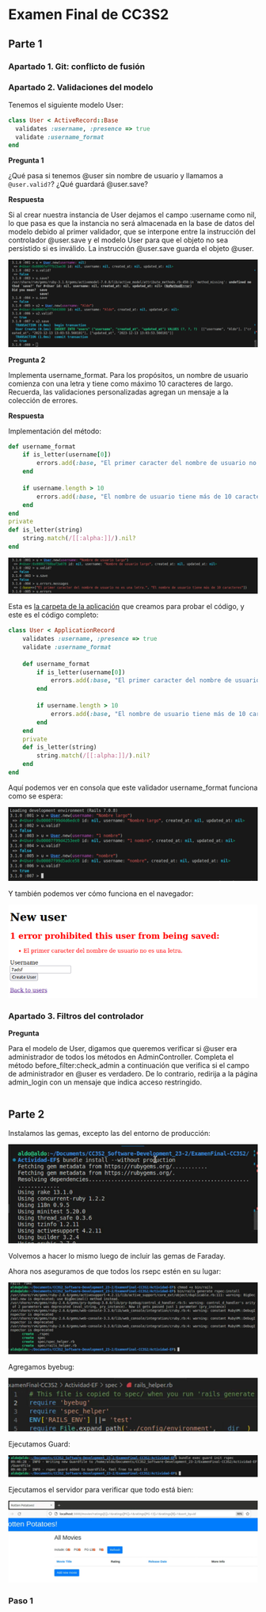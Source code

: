 # Examen Final de CC3S2


## Parte 1

### Apartado 1. Git: conflicto de fusión

### Apartado 2. Validaciones del modelo

Tenemos el siguiente modelo User:

```ruby
class User < ActiveRecord::Base
  validates :username, :presence => true
  validate :username_format
end
```

**Pregunta 1**

¿Qué pasa si tenemos @user sin nombre de usuario y llamamos a `@user.valid?`? ¿Qué guardará @user.save?

**Respuesta**

Si al crear nuestra instancia de User dejamos el campo :username como nil, lo que pasa es que la instancia no será almacenada en la base de datos del modelo debido al primer validador, que se interpone entre la instrucción del controlador @user.save y el modelo User para que el objeto no sea persistido si es inválido. La instrucción @user.save guarda el objeto @user.


![](sources/2023-12-13-08-07-55.png)

**Pregunta 2**

Implementa username_format. Para los propósitos, un nombre de usuario comienza 	con una letra y tiene como máximo 10 caracteres de largo. Recuerda, las validaciones personalizadas agregan un mensaje a la colección de errores.

**Respuesta**

Implementación del método:

```ruby
def username_format
    if is_letter(username[0])
        errors.add(:base, "El primer caracter del nombre de usuario no es una letra.")
    end

    if username.length > 10
        errors.add(:base, "El nombre de usuario tiene más de 10 caracteres")
    end
end
private
def is_letter(string)
    string.match(/[[:alpha:]]/).nil?          
end
```

![](sources/2023-12-13-08-34-23.png)

Esta es [la carpeta de la aplicación](./parte1apartado2/) que creamos para probar el código, y este es el código completo:

```ruby
class User < ApplicationRecord
    validates :username, :presence => true
    validate :username_format

    def username_format
        if is_letter(username[0])
            errors.add(:base, "El primer caracter del nombre de usuario no es una letra.")
        end

        if username.length > 10
            errors.add(:base, "El nombre de usuario tiene más de 10 caracteres")
        end
    end
    private
    def is_letter(string)
        string.match(/[[:alpha:]]/).nil?          
    end
end
```

Aquí podemos ver en consola que este validador username_format funciona como se espera:

![](sources/2023-12-13-09-12-24.png)

Y también podemos ver cómo funciona en el navegador:

![](sources/2023-12-13-09-09-10.png)

### Apartado 3. Filtros del controlador

**Pregunta**

Para el modelo de User, digamos que queremos verificar si @user era administrador de todos los métodos en AdminController. Completa el método before_filter:check_admin a continuación que verifica si el campo de administrador en @user es verdadero. De lo contrario, redirija a la página admin_login con un mensaje que indica acceso restringido.

```
```

## Parte 2

Instalamos las gemas, excepto las del entorno de producción:

![](sources/2023-12-13-09-35-24.png)

Volvemos a hacer lo mismo luego de incluir las gemas de Faraday.

Ahora nos aseguramos de que todos los rsepc estén en su lugar:

![](sources/2023-12-13-09-39-29.png)

Agregamos byebug:

![](sources/2023-12-13-09-41-13.png)

Ejecutamos Guard:

![](sources/2023-12-13-09-47-03.png)

Ejecutamos el servidor para verificar que todo está bien:

![](sources/2023-12-13-09-53-40.png)

### Paso 1

